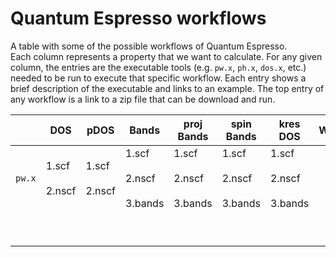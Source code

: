 # Quantum Espresso workflows

A table with some of the possible workflows of Quantum Espresso.  
Each column represents a property that we want to calculate.
For any given column, the entries are the executable tools (e.g. `pw.x`, `ph.x`, `dos.x`, etc.) needed to be run to execute that specific workflow.
Each entry shows a brief description of the executable and links to an example.
The top entry of any workflow is a link to a zip file that can be download and run.

|     | DOS | pDOS | Bands | proj Bands | spin Bands | kres DOS | Wannier90 |
|-----|-----|------|-------|--------|--------|------|-----------|
| `pw.x` | 1.scf <br><br> 2.nscf | 1.scf <br><br> 2.nscf | 1.scf <br><br> 2.nscf <br><br> 3.bands | 1.scf <br><br> 2.nscf <br><br> 3.bands | 1.scf <br><br> 2.nscf <br><br> 3.bands | 1.scf <br><br> 2.nscf <br><br> 3.bands | |
| | | | | | | | |
| | | | | | | | |
| | | | | | | | |
| | | | | | | | |
| | | | | | | | |
| | | | | | | | |
| | | | | | | | |
| | | | | | | | |
| | | | | | | | |
